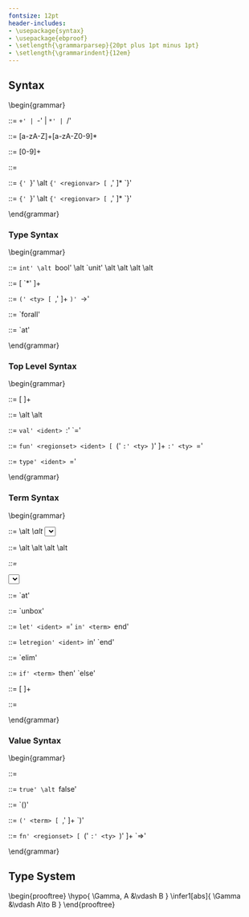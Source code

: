 ```yaml
---
fontsize: 12pt
header-includes:
- \usepackage{syntax}
- \usepackage{ebproof}
- \setlength{\grammarparsep}{20pt plus 1pt minus 1pt}
- \setlength{\grammarindent}{12em}
---
```


## Syntax

\begin{grammar}

<binop> ::= `+' | `-' | `*' | `/'

<ident> ::= [a-zA-Z]+[a-zA-Z0-9]*

<integer> ::= [0-9]+

<regionvar> ::= <ident>

<regionset> ::= 
  `{' `}'
\alt `{' <regionvar> [ `,' <regionvar> ]* `}'

<effect> ::= 
  `{' `}'
\alt `{' <regionvar> [ `,' <regionvar> ]* `}'

\end{grammar}

### Type Syntax

\begin{grammar}

<ty> ::= 
  `int'
\alt `bool'
\alt `unit'
\alt <tuplety>
\alt <funty>
\alt <regfunty>
\alt <boxty>

<tuplety> ::= <ty> [ `*' <ty> ]+

<funty> ::= `(' <ty> [ `,' <ty> ]+ `)' `->' <effect> <ty>

<regfunty> ::= `forall' <regionset> <funty>

<boxty> ::= <ty> `at' <regionvar>

\end{grammar}

### Top Level Syntax

\begin{grammar}

<program> ::= [ <declaration> ]+

<declaration> ::= 
  <valuedeclaration>
\alt <fundeclaration>
\alt <tydeclaration>

<valuedeclaration> ::= `val' <ident> `:' <ty> `=' <term>

<fundeclaration> ::= `fun' <regionset> <ident> [ `(' <ident> `:' <ty> `)' ]+ `:' <ty> `=' <term>

<tydeclaration> ::= `type' <ident> `=' <ty>

\end{grammar}

### Term Syntax

\begin{grammar}

<term> ::= 
  <value>
\alt <var>
\alt <select>
\alt <box>
\alt <unbox>
\alt <let>
\alt <letregion>
\alt <elim>
\alt <ifelse>
\alt <app>
\alt <primapp>

<value> ::= 
  <intlit>
\alt <boollit>
\alt <unitlit>
\alt <tuple>
\alt <lambda>

<var> ::= <ident>

<select> ::= `sel' <integer> <term>

<box> ::= <term> `at' <regionvar>

<unbox> ::= `unbox' <term>

<let> ::= `let' <ident> `=' <term> `in' <term> `end'

<letregion> ::= `letregion' <ident> `in' <term> `end'

<elim> ::= `elim' <regionset> <term>

<ifelse> ::= `if' <term> `then' <term> `else' <term>

<app> ::= <term> [ <term> ]+

<primapp> ::= <term> <binop> <term>

\end{grammar}

### Value Syntax

\begin{grammar}

<intlit> ::= <integer>

<boollit> ::= `true' \alt `false'

<unitlit> ::= `()'

<tuple> ::= `(' <term> [ `,' <term> ]+ `)'

<lambda> ::= `fn' <regionset> [ `(' <ident> `:' <ty> `)' ]+ `=>' <term>

\end{grammar}

## Type System

\begin{prooftree}
\hypo{ \Gamma, A &\vdash B }
\infer1[abs]{ \Gamma &\vdash A\to B }
\end{prooftree}


